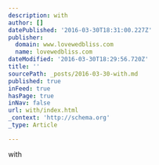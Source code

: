 ```yaml
---
description: with
author: []
datePublished: '2016-03-30T18:31:00.227Z'
publisher:
  domain: www.lovewedbliss.com
  name: lovewedbliss.com
dateModified: '2016-03-30T18:29:56.720Z'
title: ''
sourcePath: _posts/2016-03-30-with.md
published: true
inFeed: true
hasPage: true
inNav: false
url: with/index.html
_context: 'http://schema.org'
_type: Article

---
```

with